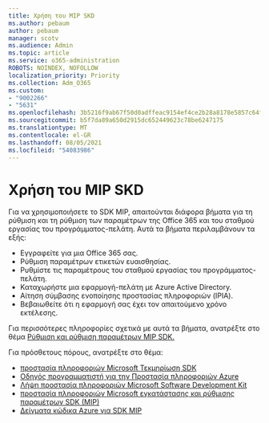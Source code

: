 ```yaml
---
title: Χρήση του MIP SKD
ms.author: pebaum
author: pebaum
manager: scotv
ms.audience: Admin
ms.topic: article
ms.service: o365-administration
ROBOTS: NOINDEX, NOFOLLOW
localization_priority: Priority
ms.collection: Adm_O365
ms.custom:
- "9002266"
- "5631"
ms.openlocfilehash: 3b5216f9ab67f50d0adffeac9154ef4ce2b28a8178e5857c64fbbd78884d77b6
ms.sourcegitcommit: b5f7da89a650d2915dc652449623c78be6247175
ms.translationtype: MT
ms.contentlocale: el-GR
ms.lasthandoff: 08/05/2021
ms.locfileid: "54083986"
---
```

# <a name="using-mip-skd"></a>Χρήση του MIP SKD

Για να χρησιμοποιήσετε το SDK MIP, απαιτούνται διάφορα βήματα για τη ρύθμιση και τη ρύθμιση των παραμέτρων της Office 365 και του σταθμού εργασίας του προγράμματος-πελάτη. Αυτά τα βήματα περιλαμβάνουν τα εξής:

- Εγγραφείτε για μια Office 365 σας.
- Ρύθμιση παραμέτρων ετικετών ευαισθησίας.
- Ρυθμίστε τις παραμέτρους του σταθμού εργασίας του προγράμματος-πελάτη.
- Καταχωρήστε μια εφαρμογή-πελάτη με Azure Active Directory.
- Αίτηση σύμβασης ενοποίησης προστασίας πληροφοριών (IPIA).
- Βεβαιωθείτε ότι η εφαρμογή σας έχει τον απαιτούμενο χρόνο εκτέλεσης.

Για περισσότερες πληροφορίες σχετικά με αυτά τα βήματα, ανατρέξτε στο θέμα [Ρύθμιση και ρύθμιση παραμέτρων MIP SDK.](https://docs.microsoft.com/information-protection/develop/setup-configure-mip)

Για πρόσθετους πόρους, ανατρέξτε στο θέμα:

- [προστασία πληροφοριών Microsoft Τεκμηρίωση SDK](https://docs.microsoft.com/information-protection/develop/)
- [Οδηγός προγραμματιστή για την Προστασία πληροφοριών Azure](https://docs.microsoft.com/azure/information-protection/develop/developers-guide)
- [Λήψη προστασία πληροφοριών Microsoft Software Development Kit](https://www.microsoft.com/download/details.aspx?id=57392)
- [προστασία πληροφοριών Microsoft εγκατάστασης και ρύθμισης παραμέτρων SDK (MIP)](https://docs.microsoft.com/information-protection/develop/setup-configure-mip)
- [Δείγματα κώδικα Azure για SDK MIP](https://azure.microsoft.com/resources/samples/?sort=0&term=mipsdk)

